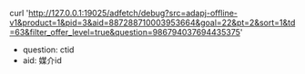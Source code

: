 curl 'http://127.0.0.1:19025/adfetch/debug?src=adapj-offline-v1&product=1&pid=3&aid=887288710003953664&goal=22&pt=2&sort=1&td=63&filter_offer_level=true&question=986794037694435375'


- question: ctid
- aid: 媒介id

